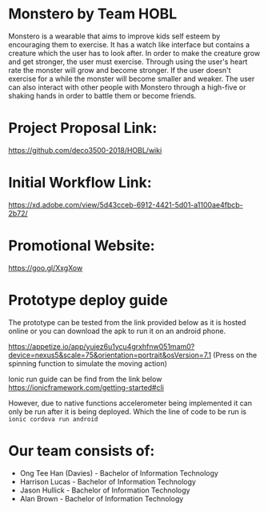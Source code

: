 # Monstero by Team HOBL
Monstero is a wearable that aims to improve kids self esteem by encouraging them to exercise. It has a watch like interface but contains a creature which the user has to look after. In order to make the creature grow and get stronger, the user must exercise. Through using the user's heart rate the monster will grow and become stronger. If the user doesn't exercise for a while the monster will become smaller and weaker. The user can also interact with other people with Monstero through a high-five or shaking hands in order to battle them or become friends.
# Project Proposal Link:
https://github.com/deco3500-2018/HOBL/wiki

# Initial Workflow Link:
https://xd.adobe.com/view/5d43cceb-6912-4421-5d01-a1100ae4fbcb-2b72/

# Promotional Website:
https://goo.gl/XxgXow

# Prototype deploy guide
The prototype can be tested from the link provided below as it is hosted online or you can download the apk to run it on an android phone. 

https://appetize.io/app/yujez6u1ycu4grxhfnw051mam0?device=nexus5&scale=75&orientation=portrait&osVersion=7.1
(Press on the spinning function to simulate the moving action)


Ionic run guide can be find from the link below
https://ionicframework.com/getting-started#cli


However, due to native functions accelerometer being implemented it can only be run after it is being deployed. Which the line of code to be run is 
`ionic cordova run android`

# Our team consists of:
* Ong Tee Han (Davies) - Bachelor of Information Technology
* Harrison Lucas - Bachelor of Information Technology
* Jason Hullick - Bachelor of Information Technology
* Alan Brown - Bachelor of Information Technology
